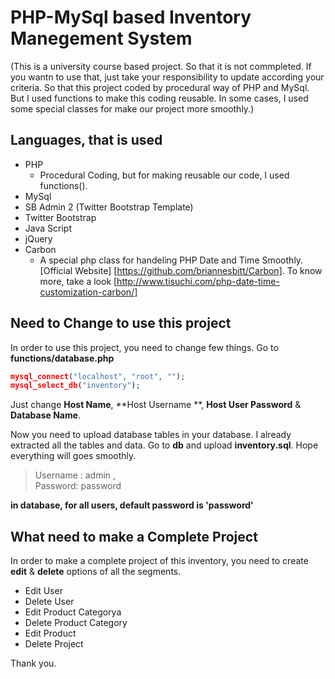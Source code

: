 PHP-MySql based Inventory Manegement System
==========================================================
(This is a university course based project. So that it is not commpleted. If you wantn to use that, just take your responsibility to update according your criteria. So that this project coded by procedural way of PHP and MySql. But I used functions to make this coding reusable. In some cases, I used some special classes for make our project more smoothly.)


## Languages, that is used
- PHP
  - Procedural Coding, but for making reusable our code, I used functions(). 
- MySql
- SB Admin 2 (Twitter Bootstrap Template)
- Twitter Bootstrap
- Java Script
- jQuery
- Carbon
  - A special php class for handeling PHP Date and Time Smoothly. [Official Website] [https://github.com/briannesbitt/Carbon]. To know more, take a look [http://www.tisuchi.com/php-date-time-customization-carbon/]



## Need to Change to use this project
In order to use this project, you need to change few things. Go to **functions/database.php** 
```php
mysql_connect("localhost", "root", "");
mysql_select_db("inventory");
```
Just change **Host Name**, **Host Username **, **Host User Password** & **Database Name**.

Now you need to upload database tables in your database. I already extracted all the tables and data. Go to **db** and upload **inventory.sql**. Hope everything will goes smoothly.

> Username : admin   ,   
> Password: password

**in database, for all users, default password is 'password'**


## What need to make a Complete Project
In order to make a complete project of this inventory, you need to create **edit** & **delete** options of all the segments. 
- Edit User 
- Delete User
- Edit Product Categorya
- Delete Product Category
- Edit Product
- Delete Project

Thank you.
